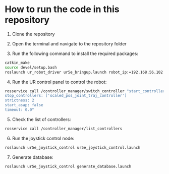 # How to run the code in this repository
1. Clone the repository

2. Open the terminal and navigate to the repository folder

3. Run the following command to install the required packages:
```bash
catkin_make
source devel/setup.bash
roslaunch ur_robot_driver ur5e_bringup.launch robot_ip:=192.168.56.102 kinematics_config:=${HOME}/catkin_ws/src/universal_robot/ur5_e_moveit_config/config/ur5e.srdf
```

4. Run the UR control panel to control the robot:
```bash
rosservice call /controller_manager/switch_controller "start_controllers: ['joint_group_vel_controller']
stop_controllers: ['scaled_pos_joint_traj_controller']
strictness: 2
start_asap: false
timeout: 0.0"
```

5. Check the list of controllers:
```bash
rosservice call /controller_manager/list_controllers
```

6. Run the joystick control node:
```bash
roslaunch ur5e_joystick_control ur5e_joystick_control.launch
```

7. Generate database:
```bash
roslaunch ur5e_joystick_control generate_database.launch
```
